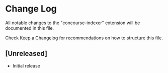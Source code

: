 # Change Log

All notable changes to the "concourse-indexer" extension will be documented in this file.

Check [Keep a Changelog](http://keepachangelog.com/) for recommendations on how to structure this file.

## [Unreleased]

- Initial release